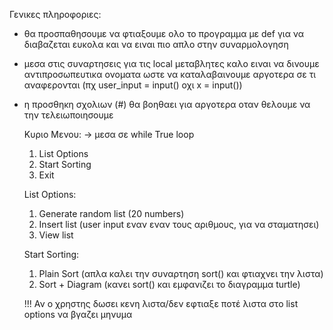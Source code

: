 Γενικες πληροφοριες:
- θα προσπαθησουμε να φτιαξουμε ολο το προγραμμα με def για να διαβαζεται ευκολα και να ειναι πιο απλο στην συναρμολογηση
- μεσα στις συναρτησεις για τις local μεταβλητες καλο ειναι να δινουμε αντιπροσωπευτικα ονοματα ωστε να καταλαβαινουμε αργοτερα σε τι αναφερονται (πχ user_input = input() οχι x = input())
- η προσθηκη σχολιων (#) θα βοηθαει για αργοτερα οταν θελουμε να την τελειωποιησουμε

  Κυριο Μενου: -> μεσα σε while True loop
  1. List Options
  2. Start Sorting
  3. Exit
 
  List Options:
  1. Generate random list (20 numbers)
  2. Insert list (user input εναν εναν τους αριθμους, <enter> για να σταματησει)
  3. View list
 
  Start Sorting:
  1. Plain Sort (απλα καλει την συναρτηση sort() και φτιαχνει την λιστα)
  2. Sort + Diagram (κανει sort() και εμφανιζει το διαγραμμα turtle)
 
  !!! Αν ο χρηστης δωσει κενη λιστα/δεν εφτιαξε ποτέ λιστα στο list options να βγαζει μηνυμα